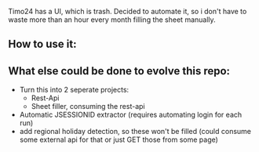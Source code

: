 Timo24 has a UI, which is trash. 
Decided to automate it, so i don't have to waste more than an hour every month filling the sheet manually.

## How to use it:

## What else could be done to evolve this repo:
- Turn this into 2 seperate projects: 
  - Rest-Api
  - Sheet filler, consuming the rest-api
- Automatic JSESSIONID extractor (requires automating login for each run)
- add regional holiday detection, so these won't be filled (could consume some external api for that or just GET those from some page)
